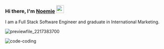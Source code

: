 ### Hi there, I'm <a href="noemiegrau.github.io/react-portfolio/" target="_blank">Noemie</a> <img src="https://media.giphy.com/media/hvRJCLFzcasrR4ia7z/giphy.gif" width="25px">

I am a Full Stack Software Engineer and graduate in International Marketing. <!-- I love to learn-->


![previewfile_2217383700](https://user-images.githubusercontent.com/78329298/136610841-57319dfd-4ec7-4e92-a150-bb9118fac930.gif)

<!-- Introduction paragraph -->


<!--
- 🔭 I’m currently working on ...
- 🌱 I’m currently learning ...
- 👯 I’m looking to collaborate on ...
- 🤔 I’m looking for help with ...
- 💬 Ask me about ...
- 📫 How to reach me: ...
- ⚡ Fun fact: ...
-->







![code-coding](https://user-images.githubusercontent.com/78329298/136612033-a86e6d3e-fc42-40ab-955c-a76db2c737d9.gif)
